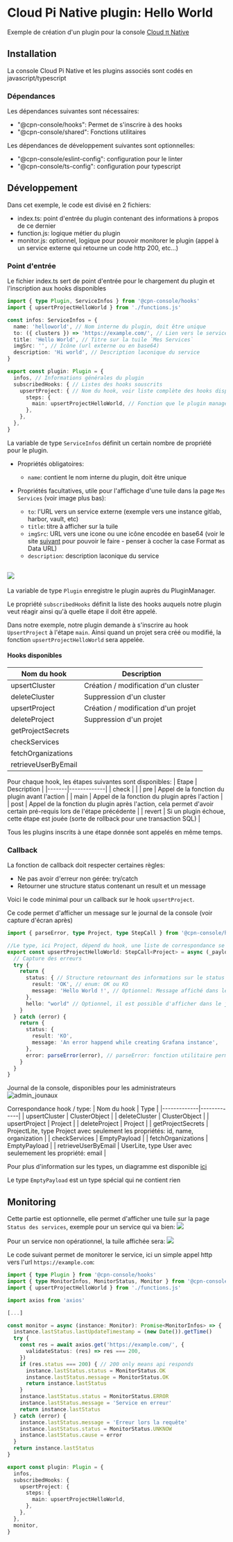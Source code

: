 # Cloud Pi Native plugin: Hello World

Exemple de création d'un plugin pour la console [Cloud π Native](https://github.com/cloud-pi-native/console)

## Installation

La console Cloud Pi Native et les plugins associés sont codés en javascript/typescript

### Dépendances
Les dépendances suivantes sont nécessaires:
- "@cpn-console/hooks": Permet de s'inscrire à des hooks
- "@cpn-console/shared": Fonctions utilitaires

Les dépendances de développement suivantes sont optionnelles:
- "@cpn-console/eslint-config": configuration pour le linter
- "@cpn-console/ts-config": configuration pour typescript


## Développement
Dans cet exemple, le code est divisé en 2 fichiers:
- index.ts: point d'entrée du plugin contenant des informations à propos de ce dernier
- function.js: logique métier du plugin
- monitor.js: optionnel, logique pour pouvoir monitorer le plugin (appel à un service externe qui retourne un code http 200, etc...)

### Point d'entrée
Le fichier index.ts sert de point d'entrée pour le chargement du plugin et l'inscription aux hooks disponibles

```ts
import { type Plugin, ServiceInfos } from '@cpn-console/hooks'
import { upsertProjectHelloWorld } from './functions.js'

const infos: ServiceInfos = {
  name: 'helloworld', // Nom interne du plugin, doit être unique
  to: ({ clusters }) => 'https://example.com/', // Lien vers le service
  title: 'Hello World', // Titre sur la tuile `Mes Services`
  imgSrc: '', // Icône (url externe ou en base64)
  description: 'Hi world', // Description laconique du service
}

export const plugin: Plugin = {
  infos, // Informations générales du plugin
  subscribedHooks: { // Listes des hooks souscrits
    upsertProject: { // Nom du hook, voir liste complète des hooks disponibles
      steps: {
        main: upsertProjectHelloWorld, // Fonction que le plugin manager appelera lors de l'étape main du hook upsertProject
      },
    },
  },
}
```

La variable de type `ServiceInfos` définit un certain nombre de propriété pour le plugin.

- Propriétés obligatoires:
  - `name`: contient le nom interne du plugin, doit être unique

- Propriétés facultatives, utile pour l'affichage d'une tuile dans la page `Mes Services` (voir image plus bas):
  - `to`: l'URL vers un service externe (exemple vers une instance gitlab, harbor, vault, etc)
  - `title`: titre à afficher sur la tuile
  - `imgSrc`: URL vers une icone ou une icône encodée en base64 (voir le site [suivant](http://base64online.org/encode/) pour pouvoir le faire - penser à cocher la case Format as Data URL)
  - `description`: description laconique du service

![](docs/img/messervices.png)
---
La variable de type `Plugin` enregistre le plugin auprès du PluginManager.

Le propriété `subscribedHooks` définit la liste des hooks auquels notre plugin veut réagir ainsi qu'à quelle étape il doit être appelé.

Dans notre exemple, notre plugin demande à s'inscrire au hook `UpsertProject` à l'étape `main`. Ainsi quand un projet sera créé ou modifié, la fonction `upsertProjectHelloWorld` sera appelée.

#### Hooks disponibles
| Nom du hook | Description |
|-------------|-------------|
| upsertCluster | Création / modification d'un cluster |
| deleteCluster | Suppression d'un cluster |
| upsertProject | Création / modification d'un projet |
| deleteProject | Suppression d'un projet |
| getProjectSecrets |  |
| checkServices |  | 
| fetchOrganizations |  |
| retrieveUserByEmail |  |


Pour chaque hook, les étapes suivantes sont disponibles:
| Etape | Description |
|-------|-------------|
| check | |
| pre | Appel de la fonction du plugin avant l'action |
| main | Appel de la fonction du plugin après l'action |
| post | Appel de la fonction du plugin après l'action, cela permet d'avoir certain pré-requis lors de l'étape précédente |
| revert | Si un plugin échoue, cette étape est jouée (sorte de rollback pour une transaction SQL) |

Tous les plugins inscrits à une étape donnée sont appelés en même temps.

### Callback
La fonction de callback doit respecter certaines règles:
- Ne pas avoir d'erreur non gérée: try/catch
- Retourner une structure status contenant un result et un message

Voici le code minimal pour un callback sur le hook `upsertProject`.

Ce code permet d'afficher un message sur le journal de la console (voir capture d'écran après)
```ts
import { parseError, type Project, type StepCall } from '@cpn-console/hooks'

//Le type, ici Project, dépend du hook, une liste de correspondance se trouve après l'exemple
export const upsertProjectHelloWorld: StepCall<Project> = async (_payload) => {
  // Capture des erreurs
  try { 
    return {
      status: { // Structure retournant des informations sur le status de la fonction
        result: 'OK', // enum: OK ou KO
        message: 'Hello World !', // Optionnel: Message affiché dans le journal de la console (voir capture d'écran plus bas)
      },
      hello: "world" // Optionnel, il est possible d'afficher dans le journal des clés/valeurs arbitraires
    }
  } catch (error) {
    return {
      status: {
        result: 'KO', 
        message: 'An error happend while creating Grafana instance',
      },
      error: parseError(error), // parseError: fonction utilitaire permettant d'avoir la stacktrace complète de l'erreur
    }
  }
}
```

Journal de la console, disponibles pour les administrateurs
![admin_jounaux](docs/img/admin_journaux.png)


Correspondance hook / type:
| Nom du hook | Type |
|-------------|-------------|
| upsertCluster | ClusterObject |
| deleteCluster | ClusterObject |
| upsertProject | Project |
| deleteProject | Project |
| getProjectSecrets | ProjectLite, type Project avec seulement les propriétés: id, name, organization |
| checkServices | EmptyPayload |
| fetchOrganizations | EmptyPayload |
| retrieveUserByEmail | UserLite, type User avec seulemement les propriété: email |

Pour plus d'information sur les types, un diagramme est disponible [ici](docs/types.md)

Le type `EmptyPayload` est un type spécial qui ne contient rien

## Monitoring
Cette partie est optionnelle, elle permet d'afficher une tuile sur la page `Status des services`, exemple pour un service qui va bien:
![](docs/img/status_ok.png)

Pour un service non opérationnel, la tuile affichée sera:
![](docs/img/status_ko.png)

Le code suivant permet de monitorer le service, ici un simple appel http vers l'url `https://example.com`:
```ts
import { type Plugin } from '@cpn-console/hooks'
import { type MonitorInfos, MonitorStatus, Monitor } from '@cpn-console/shared'
import { upsertProjectHelloWorld } from './functions.js'

import axios from 'axios'

[...]

const monitor = async (instance: Monitor): Promise<MonitorInfos> => {
  instance.lastStatus.lastUpdateTimestamp = (new Date()).getTime()
  try {
    const res = await axios.get('https://example.com/', {
      validateStatus: (res) => res === 200,
    })
    if (res.status === 200) { // 200 only means api responds
      instance.lastStatus.status = MonitorStatus.OK
      instance.lastStatus.message = MonitorStatus.OK
      return instance.lastStatus
    }
    instance.lastStatus.status = MonitorStatus.ERROR
    instance.lastStatus.message = 'Service en erreur'
    return instance.lastStatus
  } catch (error) {
    instance.lastStatus.message = 'Erreur lors la requête'
    instance.lastStatus.status = MonitorStatus.UNKNOW
    instance.lastStatus.cause = error
  }
  return instance.lastStatus
}

export const plugin: Plugin = {
  infos, 
  subscribedHooks: { 
    upsertProject: { 
      steps: {
        main: upsertProjectHelloWorld, 
      },
    },
  },
  monitor,
}
```